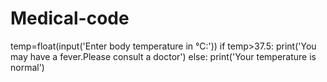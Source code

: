 # Medical-code
temp=float(input('Enter body temperature in °C:'))
if temp>37.5:
	print('You may have a fever.Please consult a doctor')
else:
	print('Your temperature is normal') 
